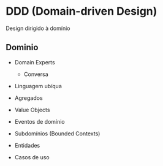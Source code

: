 # DDD (Domain-driven Design)

Design dirigido à domínio

## Dominio

- Domain Experts
  - Conversa
- Linguagem ubíqua

- Agregados
- Value Objects
- Eventos de domínio
- Subdomínios (Bounded Contexts)
- Entidades
- Casos de uso
